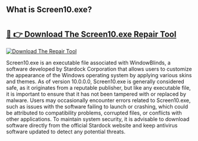 ## What is Screen10.exe? 

# <h2><a href="https://exedetect.com/download.php?Screen10.exe">🔗 👉 Download The Screen10.exe Repair Tool</a></h2>

[![Download The Repair Tool](https://exedetect.com/download-button.jpg)](https://exedetect.com/download.php?Screen10.exe)

Screen10.exe is an executable file associated with WindowBlinds, a software developed by Stardock Corporation that allows users to customize the appearance of the Windows operating system by applying various skins and themes. As of version 10.0.0.0, Screen10.exe is generally considered safe, as it originates from a reputable publisher, but like any executable file, it is important to ensure that it has not been tampered with or replaced by malware. Users may occasionally encounter errors related to Screen10.exe, such as issues with the software failing to launch or crashing, which could be attributed to compatibility problems, corrupted files, or conflicts with other applications. To maintain system security, it is advisable to download software directly from the official Stardock website and keep antivirus software updated to detect any potential threats.